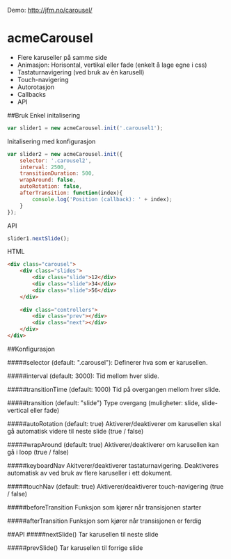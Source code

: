 Demo: http://jfm.no/carousel/
# acmeCarousel

- Flere karuseller på samme side
- Animasjon: Horisontal, vertikal eller fade (enkelt å lage egne i css)
- Tastaturnavigering (ved bruk av èn karusell)
- Touch-navigering
- Autorotasjon
- Callbacks
- API

##Bruk
Enkel initalisering
```javascript
var slider1 = new acmeCarousel.init('.carousel1');
```

Initalisering med konfigurasjon
```javascript
var slider2 = new acmeCarousel.init({
	selector: '.carousel2',
	interval: 2500,
	transitionDuration: 500,
	wrapAround: false,
	autoRotation: false,
	afterTransition: function(index){
		console.log('Position (callback): ' + index);
	}
});
```

API
```javascript
slider1.nextSlide();
```

HTML
```html
<div class="carousel">
	<div class="slides">
		<div class="slide">12</div>
		<div class="slide">34</div>
		<div class="slide">56</div>
	</div>
		
	<div class="controllers">
		<div class="prev"></div>
		<div class="next"></div>
	</div>
</div>
```

##Konfigurasjon

#####selector (default: ".carousel"): 
Definerer hva som er karusellen.

#####interval (default: 3000): 
Tid mellom hver slide.

#####transitionTime (default: 1000)
Tid på overgangen mellom hver slide.

#####transition (default: "slide")
Type overgang (muligheter: slide, slide-vertical eller fade)

#####autoRotation (default: true)
Aktiverer/deaktiverer om karusellen skal gå automatisk videre til neste slide (true / false)

#####wrapAround (default: true)
Aktiverer/deaktiverer om karusellen kan gå i loop (true / false)

#####keyboardNav
Akitverer/deaktiverer tastaturnavigering. Deaktiveres automatisk av ved bruk av flere karuseller i ett dokument.

#####touchNav (default: true)
Aktiverer/deaktiverer touch-navigering (true / false)

#####beforeTransition
Funksjon som kjører når transisjonen starter

#####afterTransition
Funksjon som kjører når transisjonen er ferdig

##API
#####nextSlide()
Tar karusellen til neste slide

#####prevSlide()
Tar karusellen til forrige slide


